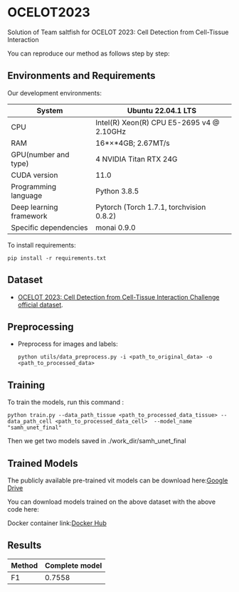 # OCELOT2023
Solution of Team saltfish for OCELOT 2023: Cell Detection from Cell-Tissue Interaction

You can reproduce our method as follows step by step:


## Environments and Requirements

Our development environments:

| System                  | Ubuntu 22.04.1 LTS                         |
| ----------------------- | ------------------------------------------ |
| CPU                     | Intel(R) Xeon(R) CPU E5-2695 v4 @ 2.10GHz  |
| RAM                     | 16*×*4GB; 2.67MT/s                         |
| GPU(number and type)    | 4 NVIDIA Titan RTX 24G                   |
| CUDA version            | 11.0                                       |
| Programming language    | Python 3.8.5                              |
| Deep learning framework | Pytorch (Torch 1.7.1, torchvision 0.8.2) |
| Specific dependencies   | monai 0.9.0                                |

To install requirements:

```setup
pip install -r requirements.txt
```

## Dataset

-  [OCELOT 2023: Cell Detection from Cell-Tissue Interaction Challenge official dataset](https://ocelot2023.grand-challenge.org/datasets/).

## Preprocessing

- Preprocess for images and labels:

  ```
  python utils/data_preprocess.py -i <path_to_original_data> -o <path_to_processed_data>
  ```
## Training

To train the models, run this command :

  ```
  python train.py --data_path_tissue <path_to_processed_data_tissue> --data_path_cell <path_to_processed_data_cell>  --model_name "samh_unet_final"
  ```
Then we get two models saved in ./work_dir/samh_unet_final

## Trained Models
The publicly available pre-trained vit models can be download here:[Google Drive](https://drive.google.com/drive/folders/1UVwNHj9Y47j516SEUdtn1nlDau1kksDj)

You can download models trained on the above dataset with the above code here:


Docker  container link:[Docker Hub](https://hub.docker.com/repository/docker/zyleeustc/ocelot2023/general)

## Results
  | Method | Complete model |
  | ------ | -------------- |
  | F1     |  0.7558        |

